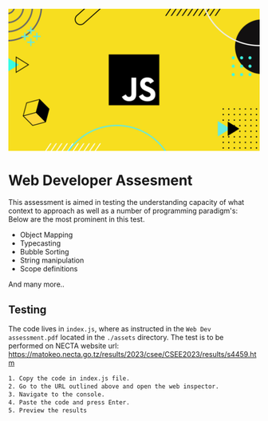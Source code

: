 
![Javascript](https://github.com/alexthecurator/st-jude-web-assessment/blob/main/assets/javascript-wallpaper.jpg)




# Web Developer Assesment

This assessment is aimed in testing the understanding capacity of what context to approach as well as a number of programming paradigm's: Below are the most prominent in this test.

- Object Mapping
- Typecasting
- Bubble Sorting
- String manipulation
- Scope definitions

And many more..

## Testing
The code lives in `index.js`, where as instructed in the `Web Dev assessment.pdf` located in the `./assets` directory. The test is to be performed on NECTA website url: https://matokeo.necta.go.tz/results/2023/csee/CSEE2023/results/s4459.htm

    1. Copy the code in index.js file.
    2. Go to the URL outlined above and open the web inspector.
    3. Navigate to the console.
    4. Paste the code and press Enter.
    5. Preview the results

